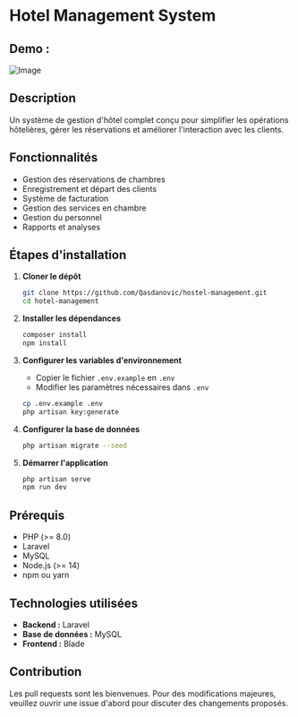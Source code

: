 # Hotel Management System
## Demo :
![Image](https://github.com/user-attachments/assets/ee0a3565-aaba-4c93-96d0-79100e10aada)

## Description
Un système de gestion d'hôtel complet conçu pour simplifier les opérations hôtelières, gérer les réservations et améliorer l'interaction avec les clients.

## Fonctionnalités
- Gestion des réservations de chambres
- Enregistrement et départ des clients
- Système de facturation
- Gestion des services en chambre
- Gestion du personnel
- Rapports et analyses

## Étapes d'installation

1. **Cloner le dépôt**
    ```bash
    git clone https://github.com/Qasdanovic/hostel-management.git
    cd hotel-management
    ```

2. **Installer les dépendances**
    ```bash
    composer install
    npm install
    ```

3. **Configurer les variables d'environnement**
    - Copier le fichier `.env.example` en `.env`
    - Modifier les paramètres nécessaires dans `.env`
    ```bash
    cp .env.example .env
    php artisan key:generate
    ```

4. **Configurer la base de données**
    ```bash
    php artisan migrate --seed
    ```

5. **Démarrer l'application**
    ```bash
    php artisan serve
    npm run dev
    ```

## Prérequis
- PHP (>= 8.0)
- Laravel
- MySQL
- Node.js (>= 14)
- npm ou yarn

## Technologies utilisées
- **Backend :** Laravel
- **Base de données :** MySQL
- **Frontend :** Blade

## Contribution
Les pull requests sont les bienvenues. Pour des modifications majeures, veuillez ouvrir une issue d'abord pour discuter des changements proposés.

